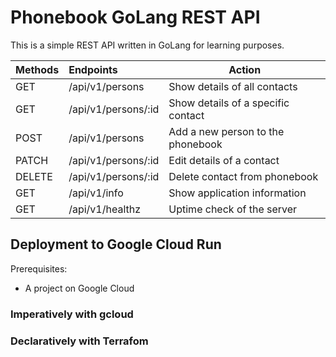 # Phonebook GoLang REST API

This is a simple REST API written in GoLang for learning purposes.


| Methods | Endpoints           | Action                             |
| --------- | :-------------------- | ------------------------------------ |
| GET     | /api/v1/persons     | Show details of all contacts       |
| GET     | /api/v1/persons/:id | Show details of a specific contact |
| POST    | /api/v1/persons     | Add a new person to the phonebook  |
| PATCH   | /api/v1/persons/:id | Edit details of a contact          |
| DELETE  | /api/v1/persons/:id | Delete contact from phonebook      |
| GET     | /api/v1/info        | Show application information       |
| GET     | /api/v1/healthz     | Uptime check of the server         |

## Deployment to Google Cloud Run

Prerequisites:

* A project on Google Cloud

### Imperatively with gcloud

### Declaratively with Terrafom
